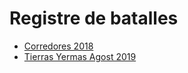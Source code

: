 # Registre de batalles

* [Corredores 2018](./corredores_2018_bretonia.md)
* [Tierras Yermas Agost 2019](./tierras_yermas_agost_2019.md)

